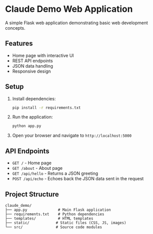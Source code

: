 # Claude Demo Web Application

A simple Flask web application demonstrating basic web development concepts.

## Features

- Home page with interactive UI
- REST API endpoints
- JSON data handling
- Responsive design

## Setup

1. Install dependencies:
   ```bash
   pip install -r requirements.txt
   ```

2. Run the application:
   ```bash
   python app.py
   ```

3. Open your browser and navigate to `http://localhost:5000`

## API Endpoints

- `GET /` - Home page
- `GET /about` - About page
- `GET /api/hello` - Returns a JSON greeting
- `POST /api/echo` - Echoes back the JSON data sent in the request

## Project Structure

```
claude_demo/
├── app.py              # Main Flask application
├── requirements.txt    # Python dependencies
├── templates/          # HTML templates
├── static/            # Static files (CSS, JS, images)
└── src/               # Source code modules
```